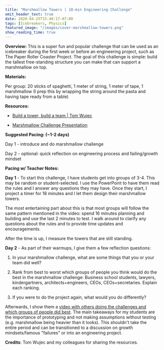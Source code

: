 ```yaml
---
title: "Marshmallow Towers | 18-min Engineering Challenge"
omit_header_text: true
date: 2020-04-25T15:40:17-07:00
tags: [Icebreakers, Physics]
featured_image: "/images/cover-marshmallow-towers.png"
show_reading_time: true
---
```


**Overview:** This is a super fun and popular challenge that can be used as an icebreaker during the first week or before an engineering project, such as The Paper Roller Coaster Project. The goal of this challenge is simple: build the tallest free-standing structure you can make that can support a marshmallow on top.

**Materials:**

Per group: 20 sticks of spaghetti, 1 meter of string, 1 meter of tape, 1 marshmallow (I prep this by wrapping the string around the pasta and having tape ready from a table)

**Resources:**

- [Build a tower, build a team | Tom Wujec](https://youtu.be/H0_yKBitO8M)

- [Marshmallow Challenge Presentation](/downloads/marshmallow-challenge-presentation.pptx)

**Suggested Pacing: (~1-2 days)**

Day 1 - introduce and do marshmallow challenge

Day 2 - optional: quick reflection on engineering process and failing/growth mindset

**Pacing w/ Teacher Notes:**

**Day 1** - To start this challenge, I have students get into groups of 3-4. This may be random or student-selected. I use the PowerPoint to have them read the rules and I answer any questions they may have. Once they start, I project a timer for 18 minutes and I let them design their marshmallow towers.

The most entertaining part about this is that most groups will follow the same pattern mentioned in the video: spend 16 minutes planning and building and use the last 2 minutes to test. I walk around to clarify any questions about the rules and to provide time updates and encouragements.

After the time is up, I measure the towers that are still standing.

**Day 2** - As part of their warmups, I give them a few reflection questions:

1. In your marshmallow challenge, what are some things that you or your team did well?

2. Rank from best to worst which groups of people you think would do the best in the marshmallow challenge: Business school students, lawyers, kindergartners, architects+engineers, CEOs, CEOs+secretaries. Explain each ranking.

3. If you were to do the project again, what would you do differently?

Afterwards, I show them a [video with others doing the challenges and which groups of people did best](https://youtu.be/H0_yKBitO8M). The main takeaways for my students are the importance of prototyping and not making assumptions without testing (e.g. marshmallow being heavier than it looks). This shouldn't take the entire period and can be transitioned to a discussion on growth mindsets/famous "failures" or into an engineering project.

**Credits**: Tom Wujec and my colleagues for sharing the resources.
